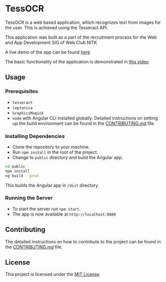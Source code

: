 # TessOCR

TessOCR is a web based application, which recognizes text from images for the user. This is achieved using the Tesseract API. 

This application was built as a part of the recruitment process for the Web and App Development SIG of Web Club NITK

A live demo of the app can be found [here](https://tessocr.herokuapp.com)

The basic functionality of the application is demonstrated in [this video](https://drive.google.com/file/d/0B3aErC87s04CSGRaaXJhVF9pRDQ/view?usp=sharing)

## Usage
### Prerequisites
* `tesseract`
* `leptonica`
* `GraphicsMagick` 
* `node` with Angular CLI installed globally.
Detailed instructions on setting up the build environment can be found in the [CONTRIBUTING.md](https://github.com/MJ10/TessOCR/blob/master/CONTRIBUTING.md) file.
### Installing Dependencies
* Clone the repository to your machine.
* Run `npm install` in the root of the project.
* Change to `public` directory and build the Angular app. 
```bash
cd public
npm install
ng build --prod
```
This builds the Angular app in `/dist` directory.
### Running the Server
* To start the server run `npm start`.
* The app is now available at `http://localhost:8080`

## Contributing
The detailed instructions on how to contribute to the project can be found in the [CONTRIBUTING.md](https://github.com/MJ10/TessOCR/blob/master/CONTRIBUTING.md) file.

## License
This project is licensed under the [MIT License](https://github.com/MJ10/TessOCR/blob/master/LICENSE.md)